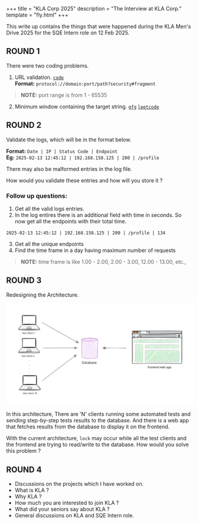 +++
title = "KLA Corp 2025"
description = "The Interview at KLA Corp."
template = "fly.html"
+++

This write up contains the things that were happened during the KLA Men's Drive 2025 for the SQE Intern role on 12 Feb 2025.

## ROUND 1

There were two coding problems.

1. URL validation. [`code`](https://rentry.co/validate-url)  
**Format:** `protocol://domain:port/path?security#fragment`  

> **NOTE:** port range is from 1 - 65535

2. Minimum window containing the target string. [`gfg`](https://www.geeksforgeeks.org/find-the-smallest-window-in-a-string-containing-all-characters-of-another-string/) [`leetcode`](https://leetcode.com/problems/minimum-window-substring/description/)

## ROUND 2

Validate the logs, which will be in the format below.

**Format:** `Date | IP | Status Code | Endpoint`  
**Eg:** `2025-02-13 12:45:12 | 192.168.158.125 | 200 | /profile`

There may also be malformed entries in the log file.

How would you validate these entries and how will you store it ?

### Follow up questions:

1. Get all the valid logs entries.
2. In the log entires there is an additional field with time in seconds. So now get all the endpoints with their total time.  
```
2025-02-13 12:45:12 | 192.168.158.125 | 200 | /profile | 134
```

3. Get all the unique endpoints
4. Find the time frame in a day having maximum number of requests
> **NOTE:** time frame is like 1.00 - 2.00, 2.00 - 3.00, 12.00 - 13.00, etc.,

## ROUND 3

Redesigning the Architecture.

![](./KLA_R3.svg)

In this architecture, There are 'N' clients running some automated tests and sending step-by-step tests results to the database. And there is a web app that fetches results from the database to display it on the frontend.

With the current architecture, `lock` may occur while all the test clients and the frontend are trying to read/write to the database. How would you solve this problem ?

## ROUND 4

- Discussions on the projects which I have worked on.
- What is KLA ?
- Why KLA ?
- How much you are interested to join KLA ?
- What did your seniors say about KLA ?
- General discussions on KLA and SQE Intern role.
